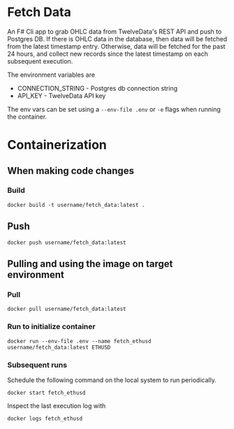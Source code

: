 # Fetch Data

An F# Cli app to grab OHLC data from TwelveData's REST API and push to Postgres
DB. If there is OHLC data in the database, then data will be fetched from the
latest timestamp entry. Otherwise, data will be fetched for the past 24 hours,
and collect new records since the latest timestamp on each subsequent execution.

The environment variables are

- CONNECTION_STRING - Postgres db connection string
- API_KEY - TwelveData API key

The env vars can be set using a `--env-file .env` or `-e` flags when running the
container.

# Containerization

## When making code changes

### Build

```
docker build -t username/fetch_data:latest .
```

## Push

```
docker push username/fetch_data:latest
```

## Pulling and using the image on target environment

### Pull

```
docker pull username/fetch_data:latest
```

### Run to initialize container

```
docker run --env-file .env --name fetch_ethusd username/fetch_data:latest ETHUSD
```

### Subsequent runs

Schedule the following command on the local system to run periodically.

```
docker start fetch_ethusd
```

Inspect the last execution log with

```
docker logs fetch_ethusd
```
